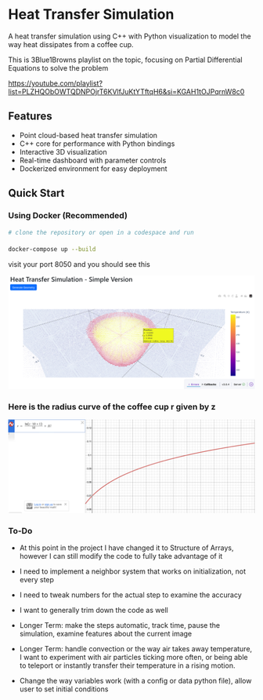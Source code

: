 # Heat Transfer Simulation

A  heat transfer simulation using C++ with Python visualization to model the way heat dissipates from a coffee cup.

This is 3Blue1Browns playlist on the topic, focusing on Partial Differential Equations to solve the problem

https://youtube.com/playlist?list=PLZHQObOWTQDNPOjrT6KVlfJuKtYTftqH6&si=KGAH1tOJPqrnW8c0

## Features

- Point cloud-based heat transfer simulation
- C++ core for performance with Python bindings
- Interactive 3D visualization
- Real-time dashboard with parameter controls
- Dockerized environment for easy deployment

## Quick Start

### Using Docker (Recommended)

```bash
# clone the repository or open in a codespace and run

docker-compose up --build

```
visit your port 8050 and you should see this

![alt text](image-2.png)

### Here is the radius curve of the coffee cup r given by z
![alt text](image.png)


### To-Do

* At this point in the project I have changed it to Structure of Arrays, however I can still modify the code to fully take advantage of it
* I need to implement a neighbor system that works on initialization, not every step
* I need to tweak numbers for the actual step to examine the accuracy
* I want to generally trim down the code as well

* Longer Term: make the steps automatic, track time, pause the simulation, examine features about the current image
* Longer Term: handle convection or the way air takes away temperature, I want to experiment with air particles ticking more often, or being able to teleport or instantly transfer their temperature in a rising motion.

* Change the way variables work (with a config or data python file), allow user to set initial conditions

